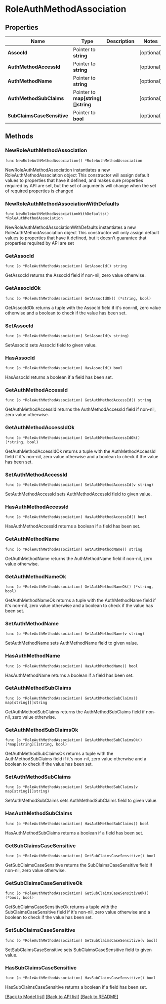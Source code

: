 # RoleAuthMethodAssociation

## Properties

Name | Type | Description | Notes
------------ | ------------- | ------------- | -------------
**AssocId** | Pointer to **string** |  | [optional] 
**AuthMethodAccessId** | Pointer to **string** |  | [optional] 
**AuthMethodName** | Pointer to **string** |  | [optional] 
**AuthMethodSubClaims** | Pointer to **map[string][]string** |  | [optional] 
**SubClaimsCaseSensitive** | Pointer to **bool** |  | [optional] 

## Methods

### NewRoleAuthMethodAssociation

`func NewRoleAuthMethodAssociation() *RoleAuthMethodAssociation`

NewRoleAuthMethodAssociation instantiates a new RoleAuthMethodAssociation object
This constructor will assign default values to properties that have it defined,
and makes sure properties required by API are set, but the set of arguments
will change when the set of required properties is changed

### NewRoleAuthMethodAssociationWithDefaults

`func NewRoleAuthMethodAssociationWithDefaults() *RoleAuthMethodAssociation`

NewRoleAuthMethodAssociationWithDefaults instantiates a new RoleAuthMethodAssociation object
This constructor will only assign default values to properties that have it defined,
but it doesn't guarantee that properties required by API are set

### GetAssocId

`func (o *RoleAuthMethodAssociation) GetAssocId() string`

GetAssocId returns the AssocId field if non-nil, zero value otherwise.

### GetAssocIdOk

`func (o *RoleAuthMethodAssociation) GetAssocIdOk() (*string, bool)`

GetAssocIdOk returns a tuple with the AssocId field if it's non-nil, zero value otherwise
and a boolean to check if the value has been set.

### SetAssocId

`func (o *RoleAuthMethodAssociation) SetAssocId(v string)`

SetAssocId sets AssocId field to given value.

### HasAssocId

`func (o *RoleAuthMethodAssociation) HasAssocId() bool`

HasAssocId returns a boolean if a field has been set.

### GetAuthMethodAccessId

`func (o *RoleAuthMethodAssociation) GetAuthMethodAccessId() string`

GetAuthMethodAccessId returns the AuthMethodAccessId field if non-nil, zero value otherwise.

### GetAuthMethodAccessIdOk

`func (o *RoleAuthMethodAssociation) GetAuthMethodAccessIdOk() (*string, bool)`

GetAuthMethodAccessIdOk returns a tuple with the AuthMethodAccessId field if it's non-nil, zero value otherwise
and a boolean to check if the value has been set.

### SetAuthMethodAccessId

`func (o *RoleAuthMethodAssociation) SetAuthMethodAccessId(v string)`

SetAuthMethodAccessId sets AuthMethodAccessId field to given value.

### HasAuthMethodAccessId

`func (o *RoleAuthMethodAssociation) HasAuthMethodAccessId() bool`

HasAuthMethodAccessId returns a boolean if a field has been set.

### GetAuthMethodName

`func (o *RoleAuthMethodAssociation) GetAuthMethodName() string`

GetAuthMethodName returns the AuthMethodName field if non-nil, zero value otherwise.

### GetAuthMethodNameOk

`func (o *RoleAuthMethodAssociation) GetAuthMethodNameOk() (*string, bool)`

GetAuthMethodNameOk returns a tuple with the AuthMethodName field if it's non-nil, zero value otherwise
and a boolean to check if the value has been set.

### SetAuthMethodName

`func (o *RoleAuthMethodAssociation) SetAuthMethodName(v string)`

SetAuthMethodName sets AuthMethodName field to given value.

### HasAuthMethodName

`func (o *RoleAuthMethodAssociation) HasAuthMethodName() bool`

HasAuthMethodName returns a boolean if a field has been set.

### GetAuthMethodSubClaims

`func (o *RoleAuthMethodAssociation) GetAuthMethodSubClaims() map[string][]string`

GetAuthMethodSubClaims returns the AuthMethodSubClaims field if non-nil, zero value otherwise.

### GetAuthMethodSubClaimsOk

`func (o *RoleAuthMethodAssociation) GetAuthMethodSubClaimsOk() (*map[string][]string, bool)`

GetAuthMethodSubClaimsOk returns a tuple with the AuthMethodSubClaims field if it's non-nil, zero value otherwise
and a boolean to check if the value has been set.

### SetAuthMethodSubClaims

`func (o *RoleAuthMethodAssociation) SetAuthMethodSubClaims(v map[string][]string)`

SetAuthMethodSubClaims sets AuthMethodSubClaims field to given value.

### HasAuthMethodSubClaims

`func (o *RoleAuthMethodAssociation) HasAuthMethodSubClaims() bool`

HasAuthMethodSubClaims returns a boolean if a field has been set.

### GetSubClaimsCaseSensitive

`func (o *RoleAuthMethodAssociation) GetSubClaimsCaseSensitive() bool`

GetSubClaimsCaseSensitive returns the SubClaimsCaseSensitive field if non-nil, zero value otherwise.

### GetSubClaimsCaseSensitiveOk

`func (o *RoleAuthMethodAssociation) GetSubClaimsCaseSensitiveOk() (*bool, bool)`

GetSubClaimsCaseSensitiveOk returns a tuple with the SubClaimsCaseSensitive field if it's non-nil, zero value otherwise
and a boolean to check if the value has been set.

### SetSubClaimsCaseSensitive

`func (o *RoleAuthMethodAssociation) SetSubClaimsCaseSensitive(v bool)`

SetSubClaimsCaseSensitive sets SubClaimsCaseSensitive field to given value.

### HasSubClaimsCaseSensitive

`func (o *RoleAuthMethodAssociation) HasSubClaimsCaseSensitive() bool`

HasSubClaimsCaseSensitive returns a boolean if a field has been set.


[[Back to Model list]](../README.md#documentation-for-models) [[Back to API list]](../README.md#documentation-for-api-endpoints) [[Back to README]](../README.md)


